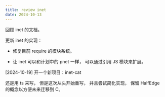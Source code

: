 ```yaml
---
title: review inet
date: 2024-10-13
---
```


回顾 inet 的文档。

更新 inet 的实现：

- 修复目前 require 的模块系统。

- 让 inet 可以和计划中的 pnet 一样，
  可以通过引用 JS 模块来扩展。

[2024-10-19] 开一个新项目：inet-cat

还是用 ts 来写，
但是这次从头开始重写，
并且尝试简化实现，
保留 HalfEdge 的概念以方便未来迁移到 C。
